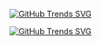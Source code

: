 
[![GitHub Trends SVG](https://api.githubtrends.io/user/svg/Kopydy/repos?time_range=one_year&include_private=true&theme=dark)](https://githubtrends.io)

[![GitHub Trends SVG](https://api.githubtrends.io/user/svg/Kopydy/langs?time_range=one_year&include_private=true&theme=dark)](https://githubtrends.io)
